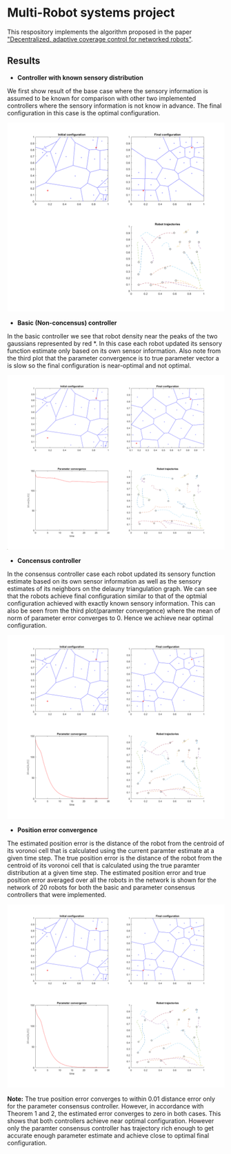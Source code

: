 # Multi-Robot systems project

This respository implements the algorithm proposed in the paper ["Decentralized, adaptive coverage control for networked robots"](http://web.mit.edu/nsl/www/preprints/Adaptive_Coverage08.pdf).

## Results
* **Controller with known sensory distribution**

We first show result of the base case where the sensory information is assumed to be known for comparison with other two implemented controllers where the sensory information is not know in advance. The final configuration in this case is the optimal configuration.

![Controller with known sensory distribution](plots/base_controller.png)

* **Basic (Non-concensus) controller**

In the basic controller we see that robot density near the peaks of the two gaussians represented by red \*. In this case each robot updated its sensory function estimate only based on its own sensor information. Also note from the third plot that the parameter convergence is to true parameter vector a is slow so the final configuration is near-optimal and not optimal.

![Non-Consensus controller](plots/non_consensus_130_0.png)

* **Concensus controller**

In the consensus controller case each robot updated its sensory function estimate based on its own sensor information as well as the sensory estimates of its neighbors on the
delauny triangulation graph. We can see that the robots achieve final configuration similar to that of the optmial configuration achieved with exactly known
sensory information. This can also be seen from the third plot(paramter convergence) where the mean of norm of parameter error converges to 0. Hence we achieve near optimal configuration.

![Consensus controller](plots/consensus_65_15.png)

* **Position error convergence**

The estimated position error is the distance of the robot from the centroid of its voronoi cell that is calculated using the current paramter estimate at a given time step. The true position error is the distance of the robot from the centroid of its voronoi cell that is calculated using the true paramter distribution at a given time step. The estimated position error and true position error averaged over all the robots in the network is shown for the network of 20 robots for both the basic and parameter
consensus controllers that were implemented.

![Position error from centroid](plots/consensus_65_15.png)

**Note:** The true position error converges to within 0.01 distance error only for the parameter consensus controller. However, in accordance with Theorem 1 and 2, the estimated
error converges to zero in both cases. This shows that both controllers achieve near optimal configuration. However only the paramter consensus controller has trajectory
rich enough to get accurate enough parameter estimate and achieve close to optimal final configuration. 
